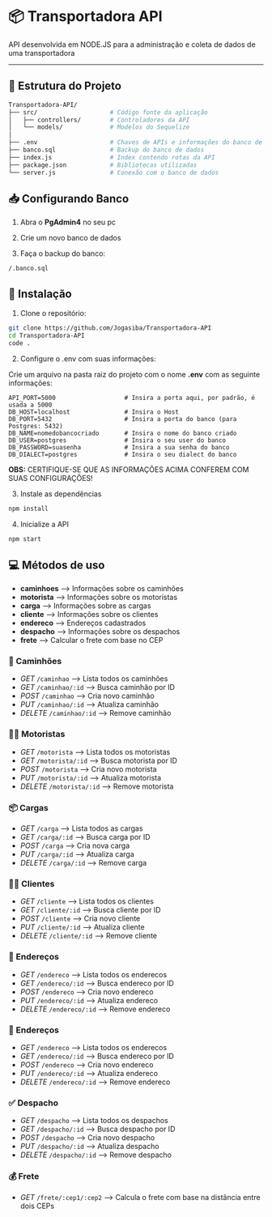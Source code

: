 # 📦 Transportadora API

API desenvolvida em NODE.JS para a administração e coleta de dados de uma transportadora

---

## 📁 Estrutura do Projeto

```bash
Transportadora-API/
├── src/                    # Código fonte da aplicação
│   ├── controllers/        # Controladores da API
│   └── models/             # Modelos do Sequelize
│
├── .env                    # Chaves de APIs e informações do banco de dados local
├── banco.sql               # Backup do banco de dados
├── index.js                # Index contendo rotas da API
├── package.json            # Bibliotecas utilizadas
└── server.js               # Conexão com o banco de dados
```


## 📥 Configurando Banco

1. Abra o **PgAdmin4** no seu pc

2. Crie um novo banco de dados

3. Faça o backup do banco:

```bash
/.banco.sql
```


## 🔧 Instalação

1. Clone o repositório:

```bash
git clone https://github.com/Jogasiba/Transportadora-API
cd Transportadora-API
code .
```

2. Configure o .env com suas informações:

Crie um arquivo na pasta raiz do projeto com o nome **.env** com as seguinte informações:

```env
API_PORT=5000                   # Insira a porta aqui, por padrão, é usada a 5000
DB_HOST=localhost               # Insira o Host
DB_PORT=5432                    # Insira a porta do banco (para Postgres: 5432)
DB_NAME=nomedobancocriado       # Insira o nome do banco criado
DB_USER=postgres                # Insira o seu user do banco
DB_PASSWORD=suasenha            # Insira a sua senha do banco
DB_DIALECT=postgres             # Insira o seu dialect do banco
```

**OBS:** CERTIFIQUE-SE QUE AS INFORMAÇÕES ACIMA CONFEREM COM SUAS CONFIGURAÇÕES!

3. Instale as dependências

```bash
npm install
```

4. Inicialize a API

```bash
npm start
```


## 💻 Métodos de uso

- **caminhoes** --> Informações sobre os caminhões
- **motorista** --> Informações sobre os motoristas
- **carga**     --> Informações sobre as cargas
- **cliente**   --> Informações sobre os clientes
- **endereco**  --> Endereços cadastrados
- **despacho**  --> Informações sobre os despachos
- **frete**     --> Calcular o frete com base no CEP

### 🚚 Caminhões
- *GET*    `/caminhao`     --> Lista todos os caminhões
- *GET*    `/caminhao/:id` --> Busca caminhão por ID
- *POST*   `/caminhao`     --> Cria novo caminhão
- *PUT*    `/caminhao/:id` --> Atualiza caminhão
- *DELETE* `/caminhao/:id` --> Remove caminhão

### 🧑‍✈️ Motoristas
- *GET*    `/motorista`     --> Lista todos os motoristas
- *GET*    `/motorista/:id` --> Busca motorista por ID
- *POST*   `/motorista`     --> Cria novo motorista
- *PUT*    `/motorista/:id` --> Atualiza motorista
- *DELETE* `/motorista/:id` --> Remove motorista

### 📦 Cargas
- *GET*    `/carga`     --> Lista todos as cargas
- *GET*    `/carga/:id` --> Busca carga por ID
- *POST*   `/carga`     --> Cria nova carga
- *PUT*    `/carga/:id` --> Atualiza carga
- *DELETE* `/carga/:id` --> Remove carga

### 🧑‍💻 Clientes
- *GET*    `/cliente`     --> Lista todos os clientes
- *GET*    `/cliente/:id` --> Busca cliente por ID
- *POST*   `/cliente`     --> Cria novo cliente
- *PUT*    `/cliente/:id` --> Atualiza cliente
- *DELETE* `/cliente/:id` --> Remove cliente

### 📌 Endereços
- *GET*    `/endereco`     --> Lista todos os enderecos
- *GET*    `/endereco/:id` --> Busca endereco por ID
- *POST*   `/endereco`     --> Cria novo endereco
- *PUT*    `/endereco/:id` --> Atualiza endereco
- *DELETE* `/endereco/:id` --> Remove endereco

### 📍 Endereços
- *GET*    `/endereco`     --> Lista todos os enderecos
- *GET*    `/endereco/:id` --> Busca endereco por ID
- *POST*   `/endereco`     --> Cria novo endereco
- *PUT*    `/endereco/:id` --> Atualiza endereco
- *DELETE* `/endereco/:id` --> Remove endereco

### ✅ Despacho
- *GET*    `/despacho`     --> Lista todos os despachos
- *GET*    `/despacho/:id` --> Busca despacho por ID
- *POST*   `/despacho`     --> Cria novo despacho
- *PUT*    `/despacho/:id` --> Atualiza despacho
- *DELETE* `/despacho/:id` --> Remove despacho

### 💰 Frete
- *GET*    `/frete/:cep1/:cep2` --> Calcula o frete com base na distância entre dois CEPs